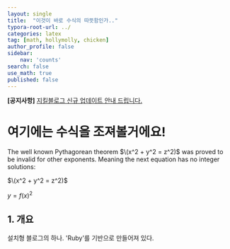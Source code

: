 ```yaml
---
layout: single
title:  "이것이 바로 수식의 따뜻함인가.."
typora-root-url: ../
categories: latex
tag: [math, hollymolly, chicken]
author_profile: false
sidebar:
    nav: 'counts'
search: false
use_math: true
published: false
---
```


**[공지사항]** [지킬블로그 신규 업데이트 안내 드립니다.](https://mmistakes.github.io/minimal-mistakes/docs/quick-start-guide/)


# 여기에는 수식을 조져볼거에요!

The well known Pythagorean theorem $\(x^2 + y^2 = z^2)$ was
proved to be invalid for other exponents.
Meaning the next equation has no integer solutions:

$\(x^2 + y^2 = z^2)$

$y = f(x)^2$

## 1. 개요

설치형 블로그의 하나. 'Ruby'를 기반으로 만들어져 있다.
